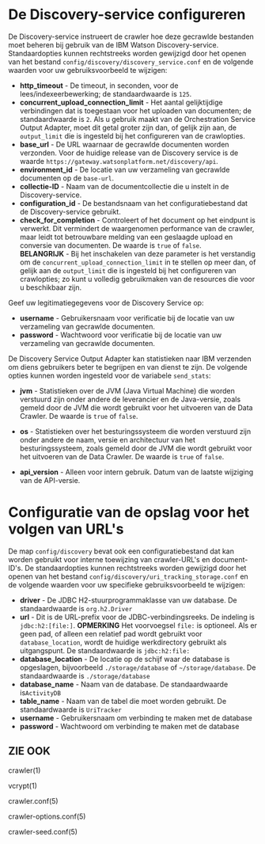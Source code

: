 # De Discovery-service configureren
De Discovery-service instrueert de crawler hoe deze gecrawlde bestanden moet beheren bij gebruik van de IBM Watson Discovery-service. Standaardopties kunnen rechtstreeks worden gewijzigd door het openen van het bestand `config/discovery/discovery_service.conf` en de volgende waarden voor uw gebruiksvoorbeeld te wijzigen:

*  **http_timeout** - De timeout, in seconden, voor de lees/indexeerbewerking; de standaardwaarde is `125`.
*  **concurrent_upload_connection_limit** - Het aantal gelijktijdige verbindingen dat is toegestaan voor het uploaden van documenten; de standaardwaarde is `2`. Als u gebruik maakt van de Orchestration Service Output Adapter, moet dit getal groter zijn dan, of gelijk zijn aan, de `output_limit` die is ingesteld bij het configureren van de crawlopties.
*  **base_url** - De URL waarnaar de gecrawlde documenten worden verzonden. Voor de huidige release van de Discovery service is de waarde `https://gateway.watsonplatform.net/discovery/api`.
*  **environment_id** - De locatie van uw verzameling van gecrawlde documenten op de `base-url`.
*  **collectie-ID** - Naam van de documentcollectie die u instelt in de Discovery-service.
*  **configuration_id** - De bestandsnaam van het configuratiebestand dat de Discovery-service gebruikt.
*  **check_for_completion** - Controleert of het document op het eindpunt is verwerkt. Dit vermindert de waargenomen performance van de crawler, maar leidt tot betrouwbare melding van een geslaagde upload en conversie van documenten. De waarde is `true` of `false`.  
**BELANGRIJK** - Bij het inschakelen van deze parameter is het verstandig om de `concurrent_upload_connection_limit` in te stellen op meer dan, of gelijk aan de `output_limit` die is ingesteld bij het configureren van crawlopties; zo kunt u volledig gebruikmaken van de resources die voor u beschikbaar zijn.

Geef uw legitimatiegegevens voor de Discovery Service op:
*  **username** - Gebruikersnaam voor verificatie bij de locatie van uw verzameling van gecrawlde documenten.
*  **password** - Wachtwoord voor verificatie bij de locatie van uw verzameling van gecrawlde documenten.

De Discovery Service Output Adapter kan statistieken naar IBM verzenden om diens gebruikers beter te begrijpen en van dienst te zijn. De volgende opties kunnen worden ingesteld voor de variabele `send_stats`:
*  **jvm** - Statistieken over de JVM (Java Virtual Machine) die worden verstuurd zijn onder andere de leverancier en de Java-versie, zoals gemeld door de JVM die wordt gebruikt voor het uitvoeren van de Data Crawler. De waarde is `true` of `false`.
*  **os** - Statistieken over het besturingssysteem die worden verstuurd zijn onder andere de naam, versie en architectuur van het besturingssysteem, zoals gemeld door de JVM die wordt gebruikt voor het uitvoeren van de Data Crawler. De waarde is `true` of `false`.

*  **api_version** - Alleen voor intern gebruik. Datum van de laatste wijziging van de API-versie.

# Configuratie van de opslag voor het volgen van URL's
De map `config/discovery` bevat ook een configuratiebestand dat kan worden gebruikt voor interne toewijzing van crawler-URL's en document-ID's. De standaardopties kunnen rechtstreeks worden gewijzigd door het openen van het bestand `config/discovery/uri_tracking_storage.conf` en de volgende waarden voor uw specifieke gebruiksvoorbeeld te wijzigen:

*  **driver** - De JDBC H2-stuurprogrammaklasse van uw database. De standaardwaarde is `org.h2.Driver`
*  **url** - Dit is de URL-prefix voor de JDBC-verbindingsreeks. De indeling is `jdbc:h2:[file:]`. **OPMERKING** Het voorvoegsel `file:` is optioneel. Als er geen pad, of alleen een relatief pad wordt gebruikt voor `database_location`, wordt de huidige werkdirectory gebruikt als uitgangspunt. De standaardwaarde is `jdbc:h2:file:`
*  **database_location** - De locatie op de schijf waar de database is opgeslagen, bijvoorbeeld `./storage/database` of `~/storage/database`. De standaardwaarde is `./storage/database`
*  **database_name** - Naam van de database. De standaardwaarde is`ActivityDB`
*  **table_name** - Naam van de tabel die moet worden gebruikt. De standaardwaarde is `UriTracker`
*  **username** - Gebruikersnaam om verbinding te maken met de database
*  **password** - Wachtwoord om verbinding te maken met de database

## ZIE OOK

crawler(1)

vcrypt(1)

crawler.conf(5)

crawler-options.conf(5)

crawler-seed.conf(5)
